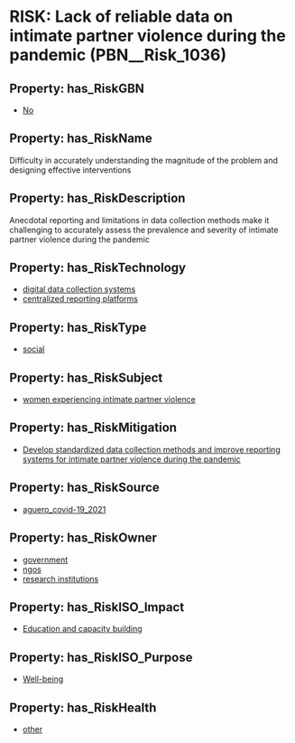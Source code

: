# RISK: __Lack of reliable data on intimate partner violence during the pandemic__ (PBN__Risk_1036)

## Property: has_RiskGBN

* [No](PBN__RiskGBN_0)

## Property: has_RiskName

Difficulty in accurately understanding the magnitude of the problem and designing effective interventions

## Property: has_RiskDescription

Anecdotal reporting and limitations in data collection methods make it challenging to accurately assess the prevalence and severity of intimate partner violence during the pandemic

## Property: has_RiskTechnology

* [digital data collection systems](PBN__Technology_40)
* [centralized reporting platforms](PBN__Technology_41)

## Property: has_RiskType

* [social](PBN__RiskType_2)

## Property: has_RiskSubject

* [women experiencing intimate partner violence](PBN__Stakeholder_564)

## Property: has_RiskMitigation

* [Develop standardized data collection methods and improve reporting systems for intimate partner violence during the pandemic](PBN__RiskMitigation_1469)

## Property: has_RiskSource

* [aguero_covid-19_2021](PBN__Article_8)

## Property: has_RiskOwner

* [government](PBN__Stakeholder_73)
* [ngos](PBN__Stakeholder_234)
* [research institutions](PBN__Stakeholder_413)

## Property: has_RiskISO_Impact

* [Education and capacity building](PBN__RiskISO_Purpose_7)

## Property: has_RiskISO_Purpose

* [Well-being](PBN__RiskISO_Impact_1)

## Property: has_RiskHealth

* [other](PBN__RiskHealth_2)

